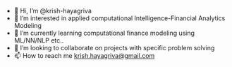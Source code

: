 - 👋 Hi, I’m @krish-hayagriva
- 👀 I’m interested in applied computational Intelligence-Financial Analytics Modeling 
- 🌱 I’m currently learning computational finance modeling using ML/NN/NLP etc..
- 💞️ I’m looking to collaborate on projects with specific problem solving 
- 📫 How to reach me krish.hayagriva@gmail.com

<!---
krish-hayagriva/krish-hayagriva is a ✨ special ✨ repository because its `README.md` (this file) appears on your GitHub profile.
You can click the Preview link to take a look at your changes.
--->
